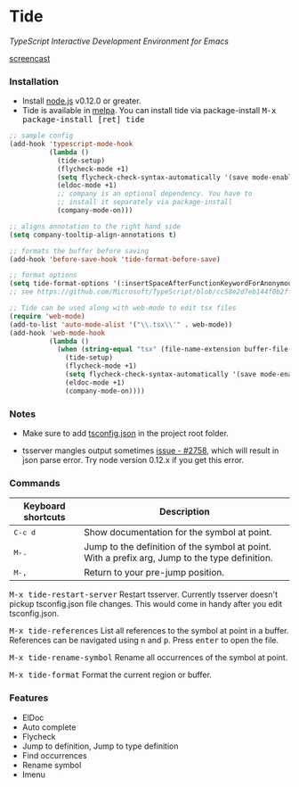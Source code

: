 # Tide

*TypeScript Interactive Development Environment for Emacs*

[screencast](http://i.imgur.com/jEwgPsd.gif)

### Installation

* Install [node.js](https://nodejs.org/) v0.12.0 or greater.
* Tide is available in [melpa](http://melpa.org/#/tide). You can
  install tide via package-install <kbd>M-x package-install [ret] tide</kbd>

```cl
;; sample config
(add-hook 'typescript-mode-hook
          (lambda ()
            (tide-setup)
            (flycheck-mode +1)
            (setq flycheck-check-syntax-automatically '(save mode-enabled))
            (eldoc-mode +1)
            ;; company is an optional dependency. You have to
            ;; install it separately via package-install
            (company-mode-on)))

;; aligns annotation to the right hand side
(setq company-tooltip-align-annotations t)

;; formats the buffer before saving
(add-hook 'before-save-hook 'tide-format-before-save)

;; format options
(setq tide-format-options '(:insertSpaceAfterFunctionKeywordForAnonymousFunctions t :placeOpenBraceOnNewLineForFunctions nil))
;; see https://github.com/Microsoft/TypeScript/blob/cc58e2d7eb144f0b2ff89e6a6685fb4deaa24fde/src/server/protocol.d.ts#L421-473 for the full list available options

;; Tide can be used along with web-mode to edit tsx files
(require 'web-mode)
(add-to-list 'auto-mode-alist '("\\.tsx\\'" . web-mode))
(add-hook 'web-mode-hook
          (lambda ()
            (when (string-equal "tsx" (file-name-extension buffer-file-name))
              (tide-setup)
              (flycheck-mode +1)
              (setq flycheck-check-syntax-automatically '(save mode-enabled))
              (eldoc-mode +1)
              (company-mode-on))))

```

### Notes

* Make sure to add
  [tsconfig.json](https://github.com/Microsoft/TypeScript/wiki/tsconfig.json)
  in the project root folder.

* tsserver mangles output
  sometimes [issue - #2758](https://github.com/Microsoft/TypeScript/issues/2758),
  which will result in json parse error. Try node version 0.12.x if
  you get this error.


### Commands

Keyboard shortcuts                  | Description
------------------------------------|----------
<kbd>C-c d</kbd>                    | Show documentation for the symbol at point.
<kbd>M-.</kbd>                      | Jump to the definition of the symbol at point. With a prefix arg, Jump to the type definition.
<kbd>M-,</kbd>                      | Return to your pre-jump position.

<kbd>M-x tide-restart-server</kbd> Restart tsserver. Currently
tsserver doesn't pickup tsconfig.json file changes. This would come in
handy after you edit tsconfig.json.

<kbd>M-x tide-references</kbd> List all references to the symbol
at point in a buffer. References can be navigated using <kbd>n</kbd>
and <kbd>p</kbd>. Press <kbd>enter</kbd> to open the file.

<kbd>M-x tide-rename-symbol</kbd> Rename all occurrences of the symbol
at point.

<kbd>M-x tide-format</kbd> Format the current region or buffer.

### Features

* ElDoc
* Auto complete
* Flycheck
* Jump to definition, Jump to type definition
* Find occurrences
* Rename symbol
* Imenu

